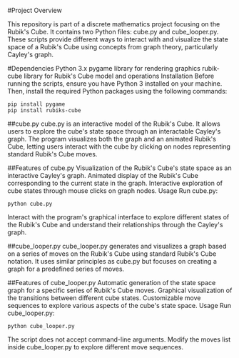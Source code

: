 #Project Overview

This repository is part of a discrete mathematics project focusing on the Rubik's Cube. It contains two Python files: cube.py and cube_looper.py. These scripts provide different ways to interact with and visualize the state space of a Rubik's Cube using concepts from graph theory, particularly Cayley's graph.

#Dependencies
Python 3.x
pygame library for rendering graphics
rubik-cube library for Rubik's Cube model and operations
Installation
Before running the scripts, ensure you have Python 3 installed on your machine. Then, install the required Python packages using the following commands:

```
pip install pygame
pip install rubiks-cube
```
##cube.py
cube.py is an interactive model of the Rubik's Cube. It allows users to explore the cube's state space through an interactable Cayley's graph. The program visualizes both the graph and an animated Rubik's Cube, letting users interact with the cube by clicking on nodes representing standard Rubik's Cube moves.

##Features of cube.py
Visualization of the Rubik's Cube's state space as an interactive Cayley's graph.
Animated display of the Rubik's Cube corresponding to the current state in the graph.
Interactive exploration of cube states through mouse clicks on graph nodes.
Usage
Run cube.py:
```
python cube.py
```
Interact with the program's graphical interface to explore different states of the Rubik's Cube and understand their relationships through the Cayley's graph.

##cube_looper.py
cube_looper.py generates and visualizes a graph based on a series of moves on the Rubik's Cube using standard Rubik's Cube notation. It uses similar principles as cube.py but focuses on creating a graph for a predefined series of moves.

##Features of cube_looper.py
Automatic generation of the state space graph for a specific series of Rubik's Cube moves.
Graphical visualization of the transitions between different cube states.
Customizable move sequences to explore various aspects of the cube's state space.
Usage
Run cube_looper.py:

```
python cube_looper.py
```
The script does not accept command-line arguments. Modify the moves list inside cube_looper.py to explore different move sequences.
